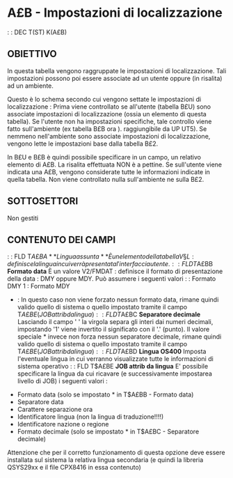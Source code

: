 # A£B - Impostazioni di localizzazione
 :  : DEC T(ST) K(A£B)
## OBIETTIVO
In questa tabella vengono raggruppate le impostazioni di localizzazione.
Tali impostazioni possono poi essere associate ad un utente oppure (in risalita) ad un ambiente.

Questo è lo schema secondo cui vengono settate le impostazioni di localizzazione : 
Prima viene controllato se all'utente (tabella B£U) sono associate impostazioni di localizzazione (ossia
un elemento di questa tabella).
Se l'utente non ha impostazioni specifiche, tale controllo viene fatto sull'ambiente (ex tabella B£B ora ).
raggiungibile da UP UT5).
Se nemmeno nell'ambiente sono associate impostazioni di localizzazione, vengono lette le impostazioni
base dalla tabella B£2.

In B£U e B£B è quindi possibile specificare in un campo, un relativo elemento di A£B.
La risalita effettuata NON è a pettine.
Se sull'utente viene indicata una A£B, vengono considerate tutte le informazioni indicate in quella tabella.
Non viene controllato nulla sull'ambiente ne sulla B£2.
## SOTTOSETTORI
Non gestiti
## CONTENUTO DEI CAMPI
 :  : FLD T$A£BA **Lingua assunta**
È un elemento della tabella V§L :  definisce la lingua in cui verrà presentata l'interfaccia utente.
 :  : FLD T$A£BB **Formato data**
È un valore V2/FMDAT :  definisce il formato di presentazione della data :  DMY oppure MDY.
Può assumere i seguenti valori : 
  :  Formato DMY
1 :  Formato MDY
* :  In questo caso non viene forzato nessun formato data, rimane quindi valido quello di sistema o
   quello impostato tramite il campo T$A£BE (JOB attrib da lingua)
 :  : FLD T$A£BC **Separatore decimale**
Lasciando il campo ' ' la virgola separa gli interi dai numeri decimali, impostando '1' viene invertito il
significato con il '.' (punto).
Il valore speciale * invece non forza nessun separatore decimale, rimane quindi valido quello di sistema o
quello impostato tramite il campo T$A£BE (JOB attrib da lingua)
 :  : FLD T$A£BD **Lingua OS400**
Imposta l'eventuale lingua in cui verranno visualizzate tutte le informazioni di sistema operativo
 :  : FLD T$A£BE **JOB attrib da lingua**
E' possibile specificare la lingua da cui ricavare (e successivamente impostarea livello di JOB) i
seguenti valori : 
- Formato data (solo se impostato * in T$A£BB - Formato data)
- Separatore data
- Carattere separazione ora
- Identificatore lingua (non la lingua di traduzione!!!!)
- Identificatore nazione o regione
- Formato decimale (solo se impostato * in T$A£BC - Separatore decimale)

Attenzione che per il corretto funzionamento di questa opzione deve essere installata sul sistema la
relativa lingua secondaria (e quindi la libreria QSYS29xx e il file CPX8416 in essa contenuto)
